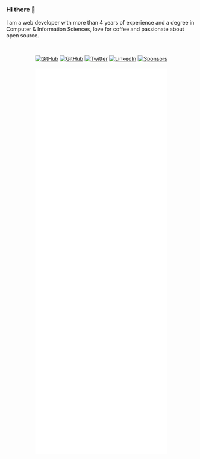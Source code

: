 ### Hi there 👋

I am a web developer with more than 4 years of experience and a degree in Computer & Information Sciences, love for coffee and passionate about open source. 

<br />

<p align="center">
	<a href="https://mubaidr.js.org"><img src="https://img.shields.io/website?up_message=mubaidr.js.org&url=https%3A%2F%2Fmubaidr.js.org" alt="GitHub"></a>
	<a href="https://github.com/mubaidr"><img src="https://img.shields.io/github/followers/mubaidr.svg?label=GitHub&style=social" alt="GitHub"></a>
	<a href="https://twitter.com/TerryTangYuan"><img src="https://img.shields.io/twitter/follow/mubaidr?label=Twitter&style=social" alt="Twitter"></a>
	<a href="https://www.linkedin.com/in/mubaidr"><img src="https://img.shields.io/badge/LinkedIn--_.svg?style=social&logo=linkedin" alt="LinkedIn"></a>
	<a href="https://github.com/sponsors/mubaidr"><img src="https://img.shields.io/badge/Sponsors--_.svg?style=social&logo=github&logoColor=EA4AAA" alt="Sponsors"></a>
	<br />
	<br />
	<img src="https://github.com/mubaidr/mubaidr/blob/master/github-metrics.svg" alt="github-metrics" >
</p>
